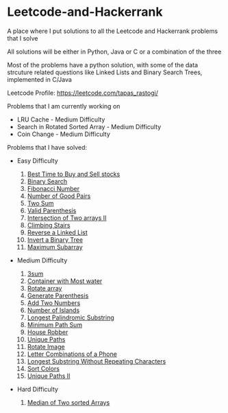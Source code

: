 # Leetcode-and-Hackerrank

A place where I put solutions to all the Leetcode and Hackerrank problems that I solve

All solutions will be either in Python, Java or C or a combination of the three

Most of the problems have a python solution, with some of the data strcuture related questions like Linked Lists and Binary Search Trees, implemented in C/Java

Leetcode Profile: https://leetcode.com/tapas_rastogi/

Problems that I am currently working on
- LRU Cache - Medium Difficulty
- Search in Rotated Sorted Array - Medium Difficulty
- Coin Change - Medium Difficulty

Problems that I have solved: 

- Easy Difficulty

  1) [Best Time to Buy and Sell stocks](https://github.com/tapasrastogi2411/Leetcode-and-Hackerrank/tree/main/Leetcode%20Problems%20and%20Solutions/Easy_Difficulty/Best_Time_To_Buy_And_Sell_Stocks)
  2) [Binary Search](https://github.com/tapasrastogi2411/Leetcode-and-Hackerrank/tree/main/Leetcode%20Problems%20and%20Solutions/Easy_Difficulty/Binary_Search)
  3) [Fibonacci Number](https://github.com/tapasrastogi2411/Leetcode-and-Hackerrank/tree/main/Leetcode%20Problems%20and%20Solutions/Easy_Difficulty/Fibonacci_Number)
  4) [Number of Good Pairs](https://github.com/tapasrastogi2411/Leetcode-and-Hackerrank/tree/main/Leetcode%20Problems%20and%20Solutions/Easy_Difficulty/Number_of_Good_Pairs)
  5) [Two Sum](https://github.com/tapasrastogi2411/Leetcode-and-Hackerrank/tree/main/Leetcode%20Problems%20and%20Solutions/Easy_Difficulty/Two_Sum)
  6) [Valid Parenthesis](https://github.com/tapasrastogi2411/Leetcode-and-Hackerrank/tree/main/Leetcode%20Problems%20and%20Solutions/Easy_Difficulty/Valid_Parenthesis)
  7) [Intersection of Two arrays II](https://github.com/tapasrastogi2411/Leetcode-and-Hackerrank/blob/main/Leetcode%20Problems%20and%20Solutions/Medium_Difficulty/Intersection_of_Two_Arrays_II/)
  8) [Climbing Stairs](https://github.com/tapasrastogi2411/Leetcode-and-Hackerrank/tree/main/Leetcode%20Problems%20and%20Solutions/Easy_Difficulty/Climbing_Stairs)
  9) [Reverse a Linked List](https://leetcode.com/problems/reverse-linked-list/)
  10) [Invert a Binary Tree](https://github.com/tapasrastogi2411/Leetcode-and-Hackerrank/tree/main/Leetcode%20Problems%20and%20Solutions/Easy_Difficulty/Invert_Binary_Tree)
  11) [Maximum Subarray](https://github.com/tapasrastogi2411/Leetcode-and-Hackerrank/tree/main/Leetcode%20Problems%20and%20Solutions/Easy_Difficulty/Maximum_SubArray)

- Medium Difficulty

  1) [3sum](https://github.com/tapasrastogi2411/Leetcode-and-Hackerrank/tree/main/Leetcode%20Problems%20and%20Solutions/Medium_Difficulty/3sum)
  2) [Container with Most water](https://github.com/tapasrastogi2411/Leetcode-and-Hackerrank/tree/main/Leetcode%20Problems%20and%20Solutions/Medium_Difficulty/Container_With_Most_Water)
  3) [Rotate array](https://github.com/tapasrastogi2411/Leetcode-and-Hackerrank/tree/main/Leetcode%20Problems%20and%20Solutions/Medium_Difficulty/Rotate_Array)
  4) [Generate Parenthesis](https://github.com/tapasrastogi2411/Leetcode-and-Hackerrank/tree/main/Leetcode%20Problems%20and%20Solutions/Medium_Difficulty/Generate_Parenthesis)
  5) [Add Two Numbers](https://github.com/tapasrastogi2411/Leetcode-and-Hackerrank/tree/main/Leetcode%20Problems%20and%20Solutions/Medium_Difficulty/Add_Two_Numbers_LL)
  6) [Number of Islands](https://github.com/tapasrastogi2411/Leetcode-and-Hackerrank/tree/main/Leetcode%20Problems%20and%20Solutions/Medium_Difficulty/Number_of_Islands)
  7) [Longest Palindromic Substring](https://github.com/tapasrastogi2411/Leetcode-and-Hackerrank/tree/main/Leetcode%20Problems%20and%20Solutions/Medium_Difficulty/Longest_Palindromic_String)
  8) [Minimum Path Sum](https://github.com/tapasrastogi2411/Leetcode-and-Hackerrank/tree/main/Leetcode%20Problems%20and%20Solutions/Medium_Difficulty/Minimum_Path_Sum)
  9) [House Robber](https://github.com/tapasrastogi2411/Leetcode-and-Hackerrank/tree/main/Leetcode%20Problems%20and%20Solutions/Medium_Difficulty/House_Robber)
  10) [Unique Paths](https://leetcode.com/problems/unique-paths/)
  11) [Rotate Image](https://github.com/tapasrastogi2411/Leetcode-and-Hackerrank/tree/main/Leetcode%20Problems%20and%20Solutions/Medium_Difficulty/Rotate_image)
  12) [Letter Combinations of a Phone](https://github.com/tapasrastogi2411/Leetcode-and-Hackerrank/tree/main/Leetcode%20Problems%20and%20Solutions/Medium_Difficulty/Letter_Combinations_Of_A_Phone_Number)
  13) [Longest Substring Without Repeating Characters](https://github.com/tapasrastogi2411/Leetcode-and-Hackerrank/tree/main/Leetcode%20Problems%20and%20Solutions/Medium_Difficulty/Longest_Substring_Without_Repeating_Characters)
  14) [Sort Colors](https://github.com/tapasrastogi2411/Leetcode-and-Hackerrank/tree/main/Leetcode%20Problems%20and%20Solutions/Medium_Difficulty/SortColors)
  15) [Unique Paths II](https://github.com/tapasrastogi2411/Leetcode-and-Hackerrank/tree/main/Leetcode%20Problems%20and%20Solutions/Medium_Difficulty/Unique_Paths_II)

- Hard Difficulty 
  1) [Median of Two sorted Arrays](https://github.com/tapasrastogi2411/Leetcode-and-Hackerrank/tree/main/Leetcode%20Problems%20and%20Solutions/Hard_Difficulty/Median_of_Two_Sorted_Arrays)

